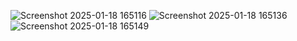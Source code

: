 ![Screenshot 2025-01-18 165116](https://github.com/user-attachments/assets/7b192cc8-6bf7-48d9-9351-c35818c19392)
![Screenshot 2025-01-18 165136](https://github.com/user-attachments/assets/3f56fe1b-87e9-484c-8ad0-aef8f693f199)
![Screenshot 2025-01-18 165149](https://github.com/user-attachments/assets/2c05bed0-28bf-4c56-a55b-8490980199d7)
